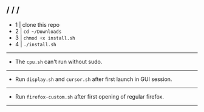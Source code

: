 / / /
---
- 1 | clone this repo
- 2 | `cd ~/Downloads`
- 3 | `chmod +x install.sh`
- 4 | `./install.sh`
---
- The `cpu.sh` can't run without sudo.
---
- Run `display.sh` and `cursor.sh` after first launch in GUI session.
---
- Run `firefox-custom.sh` after first opening of regular firefox.
---
